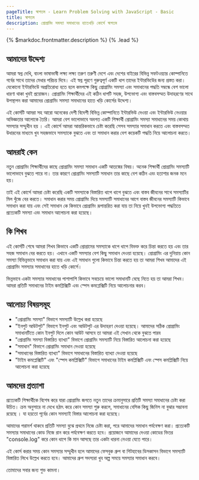 ```yaml
---
pageTitle: স্বাগতম - Learn Problem Solving with JavaScript - Basic
title: স্বাগতম
description: প্রোগ্রামিং সমস্যা সমাধানের হাতেখড়ি কোর্সে স্বাগতম
---
```


{% $markdoc.frontmatter.description %} {% .lead %}

## আমাদের উদ্দেশ্য

আমরা স্বপ্ন দেখি, বাংলা ভাষাভাষী লক্ষ্য লক্ষ্য তরুণ তরুণী দেশে এবং দেশের বাইরের বিভিন্ন সফটওয়্যার কোম্পানিতে গর্বের সাথে তাদের মেধার পরিচয় দিবে। এই স্বপ্ন পূরণে গুরুত্বপূর্ণ একটি ধাপ তাদের ইন্টারভিউের জন্য প্রস্তত করা। যেকোনো ইন্টারভিউে অপ্রতিরোধ্য হতে হলে কমপক্ষে কিছু প্রোগ্রামিং সমস্যা এবং সমাধানের পদ্ধতি সম্বন্ধে বেশ ভালো ধারণা থাকা খুবই প্রয়োজন। প্রোগ্রামিং শিক্ষার্থীদের এই কঠিন ধাপটি সহজ, উপভোগ্য এবং বাস্তবসম্মত উদাহরণের সাথে উপস্থাপন করা আমাদের প্রোগ্রামিং সমস্যা সমাধানের হাতে খড়ি কোর্সের উদ্দেশ্য।

এই কোর্সটি আমরা সহ আরো অনেকের দেশী বিদেশী বিভিন্ন কোম্পানিতে ইন্টারভিউ দেওয়া এবং ইন্টারভিউ নেওয়ার অভিজ্ঞতার আলোকে তৈরি। আমরা বেশ ভালোভাবে অবগত একটি শিক্ষার্থী প্রোগ্রামিং সমস্যা সমাধানের সময় কোথায় সমস্যার সম্মুখীন হয় । এই কোর্সে আমরা আন্তরিকভাবে চেষ্টা করেছি সেসব সমস্যার সমাধান করতে এবং বাস্তবসম্মত উধারনের মাধ্যমে খুব সহজভাবে সমস্যাকে বুঝতে এবং তা সমাধান করার বেশ কয়েকটি পদ্ধতি নিয়ে আলোচনা করতে।

## আমরাই কেন

নতুন প্রোগ্রামিং শিক্ষার্থীদের কাছে প্রোগ্রামিং সমস্যা সমাধান একটি আতঙ্কের বিষয়। অনেক শিক্ষার্থী প্রোগ্রামিং সমস্যাটি ভালোভাবে বুঝতে পারে না। তার কারণে প্রোগ্রামিং সমস্যাটি সমাধান তার কাছে বেশ কঠিন এবং হতাশার জনক মনে হয়।

তাই এই কোর্সে আমরা চেষ্টা করেছি একটি সমস্যাকে বিস্তারিত ধাপে ধাপে বুঝতে এবং বাস্তব জীবনের সাথে সমস্যাটির মিল খুঁজে বের করতে। সমাধান করার সময় প্রোগ্রামিং দিয়ে সমস্যাটি সমাধানের আগে বাস্তব জীবনের সমস্যাটি কিভাবে সমাধান করা যায় এবং সেই সমাধান কে কিভাবে প্রোগ্রামিং রূপান্তরিত করা যায় তা নিয়ে খুবই উপভোগ্য পদ্ধতিতে প্রত্যেকটি সমস্যা এবং সমাধান আলোচনা করা হয়েছে।

## কি শিখব

এই কোর্সটি শেষে আমরা শিখব কিভাবে একটি প্রোগ্রামের সমস্যাকে ধাপে ধাপে বিভক্ত করে চিন্তা করতে হয় এবং তার সহজ সমাধান বের করতে হয়। এখানে একটি সমস্যার বেশ কিছু সমাধান দেওয়া হয়েছে। প্রোগ্রামিং এর দুনিয়ায় কোন সমস্যা বিভিন্নভাবে সমাধান করা যায় এবং এই সমাধান গুলো কিভাবে চিন্তা করতে হয় তা আমরা শিখব আমাদের এই প্রোগ্রামিং সমস্যার সমাধানের হাতে খড়ি কোর্সে।

ভিন্নভাবে একটা সমস্যার সমাধানের পাশাপাশি কিভাবে সবচেয়ে ভালো সমাধানটি বেছে নিতে হয় তা আমরা শিখব। আমরা প্রতিটি সমাধানের টাইম কমপ্লিক্সিটি এবং স্পেস কমপ্লেক্সিটি নিয়ে আলোচনার করব।

## আলোচ্য বিষয়সমূহ

- "প্রোগ্রামিং সমস্যা" বিভাগে সমস্যাটি উল্লেখ করা হয়েছে
- "ইনপুট আউটপুট" বিভাগে ইনপুট এবং আউটপুট এর উদাহরণ দেওয়া হয়েছে। আমাদের সঠিক প্রোগ্রামিং সমাধানটিতে কোন ইনপুট দিলে কোন আউট আসবে তা আমরা এই সেখান থেকে বুঝতে পারব
- "প্রোগ্রামিং সমস্যা বিস্তারিত ব্যাখ্যা" বিভাগে প্রোগ্রামিং সমস্যাটি নিয়ে বিস্তারিত আলোচনা করা হয়েছে
- "সমাধান" বিভাগে প্রোগ্রামিং সমাধান দেওয়া হয়েছে
- "সমাধানের বিস্তারিত ব্যাখ্যা" বিভাগে সমাধানের বিস্তারিত ব্যাখ্যা দেওয়া হয়েছে
- "টাইম কমপ্লেক্সিটি" এবং "স্পেস কমপ্লিক্সিটি" বিভাগে সমাধানের টাইম কমপ্লিক্সিটি এবং স্পেস কমপ্লিক্সিটি নিয়ে আলোচনা করা হয়েছে

## আমদের প্রত্যাশা

প্রত্যেকটি শিক্ষার্থীকে বিশেষ করে যারা প্রোগ্রামিং জগতে নতুন তাদের ক্রমানুসারে প্রতিটি সমস্যা সমাধানের চেষ্টা করা উচিত। ক্রম অনুসারে না দেখে হঠাৎ করে কোন সমস্যা শুরু করলে, সমাধানের বেসিক কিছু জিনিস না বুঝার সম্ভাবনা রয়েছে । যা হয়তো পূর্বের কোন সমস্যাই বিস্তার আলোচনা করা হয়েছে।

আমাদের পরামর্শ থাকবে প্রতিটি সমস্যা বুঝে প্রথমে নিজে চেষ্টা করা, পরে আমাদের সমাধান পর্যবেক্ষণ করা। প্রত্যেকটি সমস্যার সমাধানের কোড নিজে রান করে পর্যবেক্ষণ করতে হবে। প্রয়োজনে আমাদের দেওয়া কোডের ভিতর "console.log" করে কোন ধাপে কি মান আসছে তার একটা ধারনা নেওয়া যেতে পারে।

এই কোর্স করার সময় কোন সমস্যার সম্মুখীন হলে আমাদের ফেসবুক গ্রুপ বা গিটহাবের ডিসকাসন বিভাগে সমস্যাটি বিস্তারিত লিখে উল্লেখ করতে হবে। আমাদের গ্রুপ সদস্যরা খুব অল্প সময়ে সমস্যার সমাধান করবে।

তোমাদের সবার জন্য শুভ কামনা।
